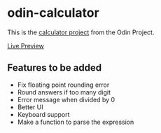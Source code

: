# odin-calculator

This is the [calculator project](https://www.theodinproject.com/paths/foundations/courses/foundations/lessons/calculator) from the Odin Project.

[Live Preview](https://qibinchen94.github.io/odin-calculator/)

## Features to be added

- Fix floating point rounding error
- Round answers if too many digit
- Error message when divided by 0
- Better UI
- Keyboard support
- Make a function to parse the expression
